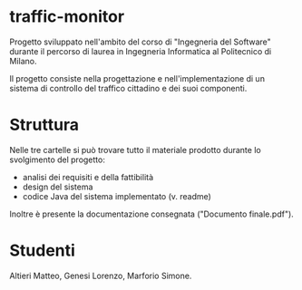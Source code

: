 # traffic-monitor
Progetto sviluppato nell'ambito del corso di "Ingegneria del Software" durante il percorso di laurea in Ingegneria Informatica al Politecnico di Milano.

Il progetto consiste nella progettazione e nell'implementazione di un sistema di controllo del traffico cittadino e dei suoi componenti.

# Struttura
Nelle tre cartelle si può trovare tutto il materiale prodotto durante lo svolgimento del progetto:
- analisi dei requisiti e della fattibilità
- design del sistema
- codice Java del sistema implementato (v. readme)

Inoltre è presente la documentazione consegnata ("Documento finale.pdf").

# Studenti
Altieri Matteo, Genesi Lorenzo, Marforio Simone.
